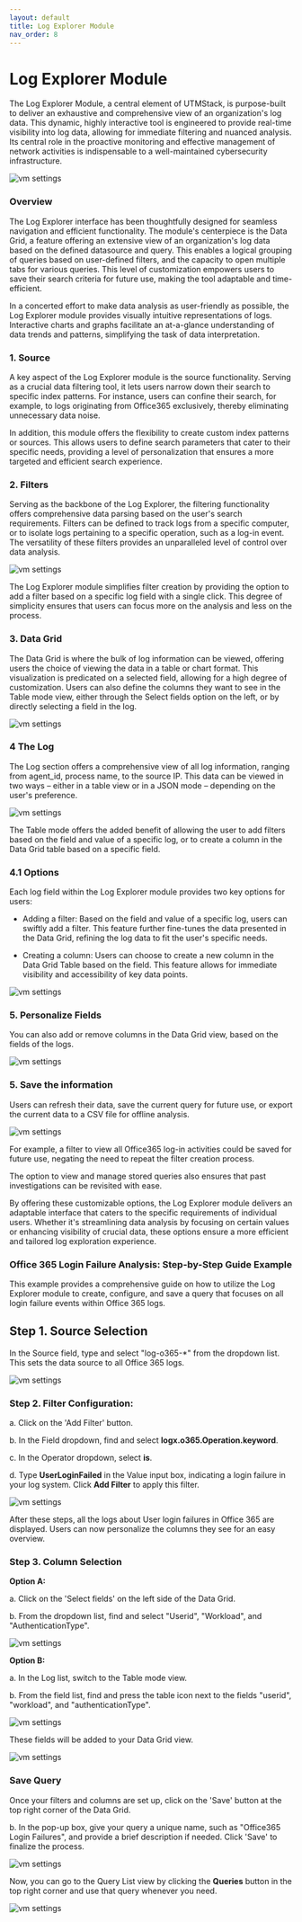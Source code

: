 ```yaml
---
layout: default
title: Log Explorer Module
nav_order: 8
---
```


# Log Explorer Module

The Log Explorer Module, a central element of UTMStack, is purpose-built to deliver an exhaustive and comprehensive view of an organization's log data. This dynamic, highly interactive tool is engineered to provide real-time visibility into log data, allowing for immediate filtering and nuanced analysis. Its central role in the proactive monitoring and effective management of network activities is indispensable to a well-maintained cybersecurity infrastructure.

<img alt="vm settings" src="./../Images/Components/../../../Images/Components/LogExplorer/dash.png">

### Overview

The Log Explorer interface has been thoughtfully designed for seamless navigation and efficient functionality. The module's centerpiece is the Data Grid, a feature offering an extensive view of an organization's log data based on the defined datasource and query. This enables a logical grouping of queries based on user-defined filters, and the capacity to open multiple tabs for various queries. This level of customization empowers users to save their search criteria for future use, making the tool adaptable and time-efficient.

In a concerted effort to make data analysis as user-friendly as possible, the Log Explorer module provides visually intuitive representations of logs. Interactive charts and graphs facilitate an at-a-glance understanding of data trends and patterns, simplifying the task of data interpretation.

### 1. Source

A key aspect of the Log Explorer module is the source functionality. Serving as a crucial data filtering tool, it lets users narrow down their search to specific index patterns. For instance, users can confine their search, for example, to logs originating from Office365 exclusively, thereby eliminating unnecessary data noise.

In addition, this module offers the flexibility to create custom index patterns or sources. This allows users to define search parameters that cater to their specific needs, providing a level of personalization that ensures a more targeted and efficient search experience.

### 2. Filters

Serving as the backbone of the Log Explorer, the filtering functionality offers comprehensive data parsing based on the user's search requirements. Filters can be defined to track logs from a specific computer, or to isolate logs pertaining to a specific operation, such as a log-in event. The versatility of these filters provides an unparalleled level of control over data analysis.

<img alt="vm settings" src="./../Images/Components/../../../Images/Components/LogExplorer/filters.png">

The Log Explorer module simplifies filter creation by providing the option to add a filter based on a specific log field with a single click. This degree of simplicity ensures that users can focus more on the analysis and less on the process.

### 3. Data Grid


The Data Grid is where the bulk of log information can be viewed, offering users the choice of viewing the data in a table or chart format. This visualization is predicated on a selected field, allowing for a high degree of customization. Users can also define the columns they want to see in the Table mode view, either through the Select fields option on the left, or by directly selecting a field in the log.


<img alt="vm settings" src="./../Images/Components/../../../Images/Components/LogExplorer/chartmode.png">


### 4 The Log

The Log section offers a comprehensive view of all log information, ranging from agent_id, process name, to the source IP. This data can be viewed in two ways – either in a table view or in a JSON mode – depending on the user's preference.

<img alt="vm settings" src="./../Images/Components/../../../Images/Components/LogExplorer/log.png">

The Table mode offers the added benefit of allowing the user to add filters based on the field and value of a specific log, or to create a column in the Data Grid table based on a specific field.

### 4.1 Options

Each log field within the Log Explorer module provides two key options for users:

* Adding a filter: Based on the field and value of a specific log, users can swiftly add a filter. This feature further fine-tunes the data presented in the Data Grid, refining the log data to fit the user's specific needs.

* Creating a column: Users can choose to create a new column in the Data Grid Table based on the field. This feature allows for immediate visibility and accessibility of key data points.

<img alt="vm settings" src="./../Images/Components/../../../Images/Components/LogExplorer/fields.png">


### 5. Personalize Fields 

You can also add or remove columns in the Data Grid view, based on the fields of the logs.

<img alt="vm settings" src="./../Images/Components/../../../Images/Components/LogExplorer/colums.png">

### 5. Save the information

Users can refresh their data, save the current query for future use, or export the current data to a CSV file for offline analysis.

<img alt="vm settings" src="./../Images/Components/../../../Images/Components/LogExplorer/options.png">

For example, a filter to view all Office365 log-in activities could be saved for future use, negating the need to repeat the filter creation process.

The option to view and manage stored queries also ensures that past investigations can be revisited with ease.

By offering these customizable options, the Log Explorer module delivers an adaptable interface that caters to the specific requirements of individual users. Whether it's streamlining data analysis by focusing on certain values or enhancing visibility of crucial data, these options ensure a more efficient and tailored log exploration experience.

### Office 365 Login Failure Analysis: Step-by-Step Guide Example

This example provides a comprehensive guide on how to utilize the Log Explorer module to create, configure, and save a query that focuses on all login failure events within Office 365 logs. 

## Step 1. Source Selection
In the Source field, type and select "log-o365-*" from the dropdown list. This sets the data source to all Office 365 logs.

<img alt="vm settings" src="./../Images/Components/../../../Images/Components/LogExplorer/examplesource.png">

### Step 2. Filter Configuration:

a. Click on the 'Add Filter' button.

b. In the Field dropdown, find and select **logx.o365.Operation.keyword**.

c. In the Operator dropdown, select **is**.

d. Type **UserLoginFailed** in the Value input box, indicating a login failure in your log system. Click **Add Filter** to apply this filter.

<img alt="vm settings" src="./../Images/Components/../../../Images/Components/LogExplorer/examplefilter.png">

After these steps, all the logs about User login failures in Office 365 are displayed. Users can now personalize the columns they see for an easy overview.

### Step 3. Column Selection

**Option A:**

a. Click on the 'Select fields' on the left side of the Data Grid.

b. From the dropdown list, find and select "Userid", "Workload", and "AuthenticationType".

<img alt="vm settings" src="./../Images/Components/../../../Images/Components/LogExplorer/examplefields.png">

**Option B:**

a.  In the Log list, switch to the Table mode view.

b. From the field list, find and press the table icon next to the fields "userid", "workload", and "authenticationType".

<img alt="vm settings" src="./../Images/Components/../../../Images/Components/LogExplorer/examplecolums.png">

These fields will be added to your Data Grid view.

<img alt="vm settings" src="./../Images/Components/../../../Images/Components/LogExplorer/exampleview.png">

### Save Query
 Once your filters and columns are set up, click on the 'Save' button at the top right corner of the Data Grid.


b. In the pop-up box, give your query a unique name, such as "Office365 Login Failures", and provide a brief description if needed. Click 'Save' to finalize the process.

<img alt="vm settings" src="./../Images/Components/../../../Images/Components/LogExplorer/examplesavequery.png">

Now, you can go to the Query List view by clicking the **Queries** button in the top right corner and use that query whenever you need.

<img alt="vm settings" src="./../Images/Components/../../../Images/Components/LogExplorer/examplequerylist.png">